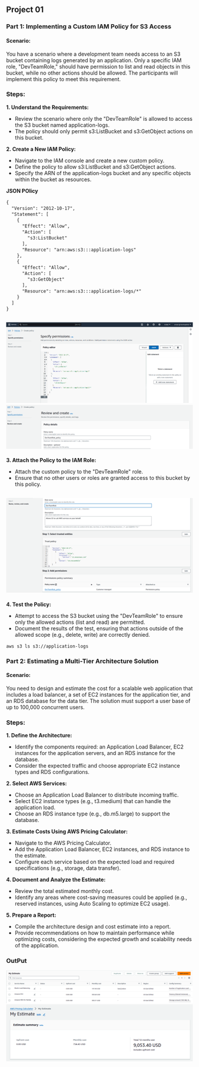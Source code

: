 ## Project 01

### Part 1: Implementing a Custom IAM Policy for S3 Access

#### Scenario:
You have a scenario where a development team needs access to an S3 bucket containing logs generated by an application. Only a specific IAM role, "DevTeamRole," should have permission to list and read objects in this bucket, while no other actions should be allowed. The participants will implement this policy to meet this requirement.

### Steps:

**1. Understand the Requirements:**
+ Review the scenario where only the "DevTeamRole" is allowed to access the S3 bucket named application-logs.
+ The policy should only permit s3:ListBucket and s3:GetObject actions on this bucket.


**2. Create a New IAM Policy:**

+ Navigate to the IAM console and create a new custom policy.
+ Define the policy to allow s3:ListBucket and s3:GetObject actions.
+ Specify the ARN of the application-logs bucket and any specific objects within the bucket as resources.

**JSON POlicy**
```
{
  "Version": "2012-10-17",
  "Statement": [
    {
      "Effect": "Allow",
      "Action": [
        "s3:ListBucket"
      ],
      "Resource": "arn:aws:s3:::application-logs"
    },
    {
      "Effect": "Allow",
      "Action": [
        "s3:GetObject"
      ],
      "Resource": "arn:aws:s3:::application-logs/*"
    }
  ]
}
```
![alt text](<images/Screenshot from 2024-08-13 10-55-13.png>)
![alt text](<images/Screenshot from 2024-08-13 11-00-16.png>)
---


**3. Attach the Policy to the IAM Role:**
+ Attach the custom policy to the "DevTeamRole" role.
+ Ensure that no other users or roles are granted access to this bucket by this policy.

![alt text](<images/Screenshot from 2024-08-13 11-03-34.png>)
---


**4. Test the Policy:**

+ Attempt to access the S3 bucket using the "DevTeamRole" to ensure only the allowed actions (list and read) are permitted.
+ Document the results of the test, ensuring that actions outside of the allowed scope (e.g., delete, write) are correctly denied.
```
aws s3 ls s3://application-logs
```


### Part 2: Estimating a Multi-Tier Architecture Solution

#### Scenario:
You need to design and estimate the cost for a scalable web application that includes a load balancer, a set of EC2 instances for the application tier, and an RDS database for the data tier. The solution must support a user base of up to 100,000 concurrent users.


### Steps:

**1. Define the Architecture:**
+ Identify the components required: an Application Load Balancer, EC2 instances for the application servers, and an RDS instance for the database.
+ Consider the expected traffic and choose appropriate EC2 instance types and RDS configurations.


**2. Select AWS Services:**
+ Choose an Application Load Balancer to distribute incoming traffic.
+ Select EC2 instance types (e.g., t3.medium) that can handle the application load.
+ Choose an RDS instance type (e.g., db.m5.large) to support the database.


**3. Estimate Costs Using AWS Pricing Calculator:**
+ Navigate to the AWS Pricing Calculator.
+ Add the Application Load Balancer, EC2 instances, and RDS instance to the estimate.
+ Configure each service based on the expected load and required specifications (e.g., storage, data transfer).


**4. Document and Analyze the Estimate:**
+ Review the total estimated monthly cost.
+ Identify any areas where cost-saving measures could be applied (e.g., reserved instances, using Auto Scaling to optimize EC2 usage).


**5. Prepare a Report:**
+ Compile the architecture design and cost estimate into a report.
+ Provide recommendations on how to maintain performance while optimizing costs, considering the expected growth and scalability needs of the application.


### OutPut

![alt text](<images/Screenshot from 2024-08-13 10-47-36.png>)
![alt text](<images/Screenshot from 2024-08-13 10-47-53.png>)